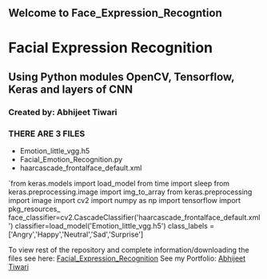 ## Welcome to Face_Expression_Recogntion
# Facial Expression Recognition
## Using Python modules OpenCV, Tensorflow, Keras and layers of CNN
### Created by: Abhijeet Tiwari

### THERE ARE 3 FILES
- Emotion_little_vgg.h5
- Facial_Emotion_Recognition.py
- haarcascade_frontalface_default.xml

`from keras.models import load_model
from time import sleep
from keras.preprocessing.image import img_to_array
from keras.preprocessing import image
import cv2
import numpy as np
import tensorflow
import pkg_resources_
face_classifier=cv2.CascadeClassifier('haarcascade_frontalface_default.xml')
classifier=load_model('Emotion_little_vgg.h5')
class_labels = ['Angry','Happy','Neutral','Sad','Surprise']

To view rest of the repository and complete information/downloading the files see here: [Facial_Expression_Recognition](https://github.com/abhijeettiwari2717/face_expression_recognition)
See my Portfolio: [Abhijeet Tiwari](https://bit.ly/abhijeettiwari)
